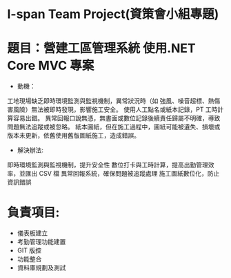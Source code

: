 # I-span Team Project(資策會小組專題)

# 題目：營建工區管理系統 使用.NET Core MVC 專案

- 動機：

工地現場缺乏即時環境監測與監視機制，異常狀況時（如 強風、噪音超標、熱傷害風險）無法被即時發現，影響施工安全。
使用人工點名或紙本記錄，PT 工時計算容易出錯。
異常回報口說無憑，無書面或數位記錄後續責任歸屬不明確，導致問題無法追蹤或被忽略。
紙本圖紙，但在施工過程中，圖紙可能被遺失、損壞或版本未更新，依舊使用舊版圖紙施工，造成錯誤。

- 解決辦法:

即時環境監測與監視機制，提升安全性
數位打卡與工時計算，提高出勤管理效率，並匯出 CSV 檔
異常回報系統，確保問題被追蹤處理
施工圖紙數位化，防止資訊錯誤

# 負責項目:

- 儀表板建立
- 考勤管理功能建置
- GIT 版控
- 功能整合
- 資料庫規劃及測試
